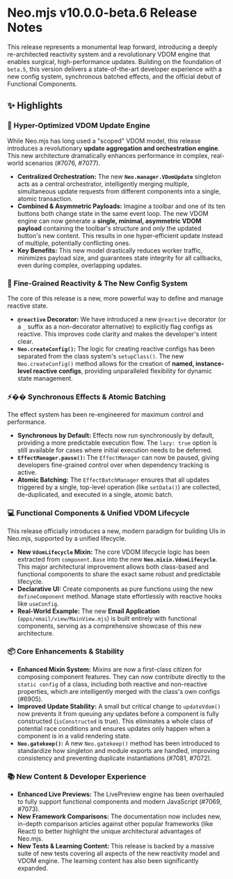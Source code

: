 # Neo.mjs v10.0.0-beta.6 Release Notes

This release represents a monumental leap forward, introducing a deeply re-architected reactivity system and a revolutionary VDOM engine that enables surgical, high-performance updates. Building on the foundation of `beta.5`, this version delivers a state-of-the-art developer experience with a new config system, synchronous batched effects, and the official debut of Functional Components.

## ✨ Highlights

### 🚀 Hyper-Optimized VDOM Update Engine

While Neo.mjs has long used a "scoped" VDOM model, this release introduces a revolutionary **update aggregation and orchestration engine**. This new architecture dramatically enhances performance in complex, real-world scenarios (#7076, #7077).

- **Centralized Orchestration:** The new **`Neo.manager.VDomUpdate`** singleton acts as a central orchestrator, intelligently merging multiple, simultaneous update requests from different components into a single, atomic transaction.
- **Combined & Asymmetric Payloads:** Imagine a toolbar and one of its ten buttons both change state in the same event loop. The new VDOM engine can now generate a **single, minimal, asymmetric VDOM payload** containing the toolbar's structure and *only* the updated button's new content. This results in one hyper-efficient update instead of multiple, potentially conflicting ones.
- **Key Benefits:** This new model drastically reduces worker traffic, minimizes payload size, and guarantees state integrity for all callbacks, even during complex, overlapping updates.

### 🧠 Fine-Grained Reactivity & The New Config System

The core of this release is a new, more powerful way to define and manage reactive state.

- **`@reactive` Decorator:** We have introduced a new `@reactive` decorator (or a `_` suffix as a non-decorator alternative) to explicitly flag configs as reactive. This improves code clarity and makes the developer's intent clear.
- **`Neo.createConfig()`:** The logic for creating reactive configs has been separated from the class system's `setupClass()`. The new `Neo.createConfig()` method allows for the creation of **named, instance-level reactive configs**, providing unparalleled flexibility for dynamic state management.

### ⚡�� Synchronous Effects & Atomic Batching

The effect system has been re-engineered for maximum control and performance.

- **Synchronous by Default:** Effects now run synchronously by default, providing a more predictable execution flow. The `lazy: true` option is still available for cases where initial execution needs to be deferred.
- **`EffectManager.pause()`:** The `EffectManager` can now be paused, giving developers fine-grained control over when dependency tracking is active.
- **Atomic Batching:** The `EffectBatchManager` ensures that all updates triggered by a single, top-level operation (like `setData()`) are collected, de-duplicated, and executed in a single, atomic batch.

### 💻 Functional Components & Unified VDOM Lifecycle

This release officially introduces a new, modern paradigm for building UIs in Neo.mjs, supported by a unified lifecycle.

- **New `VdomLifecycle` Mixin:** The core VDOM lifecycle logic has been extracted from `component.Base` into the new **`Neo.mixin.VdomLifecycle`**. This major architectural improvement allows both class-based and functional components to share the exact same robust and predictable lifecycle.
- **Declarative UI:** Create components as pure functions using the new `defineComponent` method. Manage state effortlessly with reactive hooks like `useConfig`.
- **Real-World Example:** The new **Email Application** (`apps/email/view/MainView.mjs`) is built entirely with functional components, serving as a comprehensive showcase of this new architecture.

### 📦 Core Enhancements & Stability

- **Enhanced Mixin System:** Mixins are now a first-class citizen for composing component features. They can now contribute directly to the `static config` of a class, including both reactive and non-reactive properties, which are intelligently merged with the class's own configs (#6905).
- **Improved Update Stability:** A small but critical change to `updateVdom()` now prevents it from queuing any updates before a component is fully constructed (`isConstructed` is true). This eliminates a whole class of potential race conditions and ensures updates only happen when a component is in a valid rendering state.
- **`Neo.gatekeep()`:** A new `Neo.gatekeep()` method has been introduced to standardize how singleton and module exports are handled, improving consistency and preventing duplicate instantiations (#7081, #7072).

### 📚 New Content & Developer Experience

- **Enhanced Live Previews:** The LivePreview engine has been overhauled to fully support functional components and modern JavaScript (#7069, #7073).
- **New Framework Comparisons:** The documentation now includes new, in-depth comparison articles against other popular frameworks (like React) to better highlight the unique architectural advantages of Neo.mjs.
- **New Tests & Learning Content:** This release is backed by a massive suite of new tests covering all aspects of the new reactivity model and VDOM engine. The learning content has also been significantly expanded.